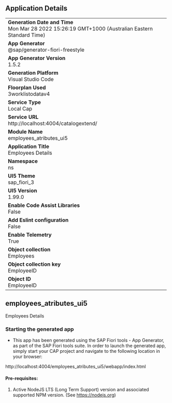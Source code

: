 ## Application Details
|               |
| ------------- |
|**Generation Date and Time**<br>Mon Mar 28 2022 15:26:19 GMT+1000 (Australian Eastern Standard Time)|
|**App Generator**<br>@sap/generator-fiori-freestyle|
|**App Generator Version**<br>1.5.2|
|**Generation Platform**<br>Visual Studio Code|
|**Floorplan Used**<br>3worklistodatav4|
|**Service Type**<br>Local Cap|
|**Service URL**<br>http://localhost:4004/catalogextend/
|**Module Name**<br>employees_atributes_ui5|
|**Application Title**<br>Employees Details|
|**Namespace**<br>ns|
|**UI5 Theme**<br>sap_fiori_3|
|**UI5 Version**<br>1.99.0|
|**Enable Code Assist Libraries**<br>False|
|**Add Eslint configuration**<br>False|
|**Enable Telemetry**<br>True|
|**Object collection**<br>Employees|
|**Object collection key**<br>EmployeeID|
|**Object ID**<br>EmployeeID|

## employees_atributes_ui5

Employees Details

### Starting the generated app

-   This app has been generated using the SAP Fiori tools - App Generator, as part of the SAP Fiori tools suite.  In order to launch the generated app, simply start your CAP project and navigate to the following location in your browser:

http://localhost:4004/employees_atributes_ui5/webapp/index.html

#### Pre-requisites:

1. Active NodeJS LTS (Long Term Support) version and associated supported NPM version.  (See https://nodejs.org)



